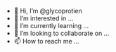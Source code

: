 - 👋 Hi, I’m @glycoprotien
- 👀 I’m interested in ...
- 🌱 I’m currently learning ...
- 💞️ I’m looking to collaborate on ...
- 📫 How to reach me ...

<!---
glycoprotien/glycoprotien is a ✨ special ✨ repository because its `README.md` (this file) appears on your GitHub profile.
You can click the Preview link to take a look at your changes.
--->
